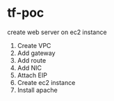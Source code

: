 # tf-poc
create web server on ec2 instance
1. Create VPC
2. Add gateway 
3. Add route
4. Add NIC 
5. Attach EIP
6. Create ec2 instance
7. Install apache
